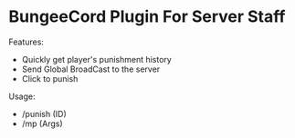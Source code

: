 # BungeeCord Plugin For Server Staff
Features:
- Quickly get player's punishment history
- Send Global BroadCast to the server
- Click to punish

Usage:
- /punish (ID)
- /mp (Args)
  

